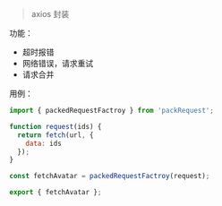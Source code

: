> axios 封装

功能：

- 超时报错
- 网络错误，请求重试
- 请求合并

用例：

```javascript
import { packedRequestFactroy } from 'packRequest';

function request(ids) {
  return fetch(url, {
    data: ids
  });
}

const fetchAvatar = packedRequestFactroy(request);

export { fetchAvatar };
```
